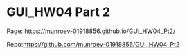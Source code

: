 # GUI_HW04 Part 2

Page: https://munroev-01918856.github.io/GUI_HW04_Pt2/

Repo:https://github.com/munroev-01918856/GUI_HW04_Pt2